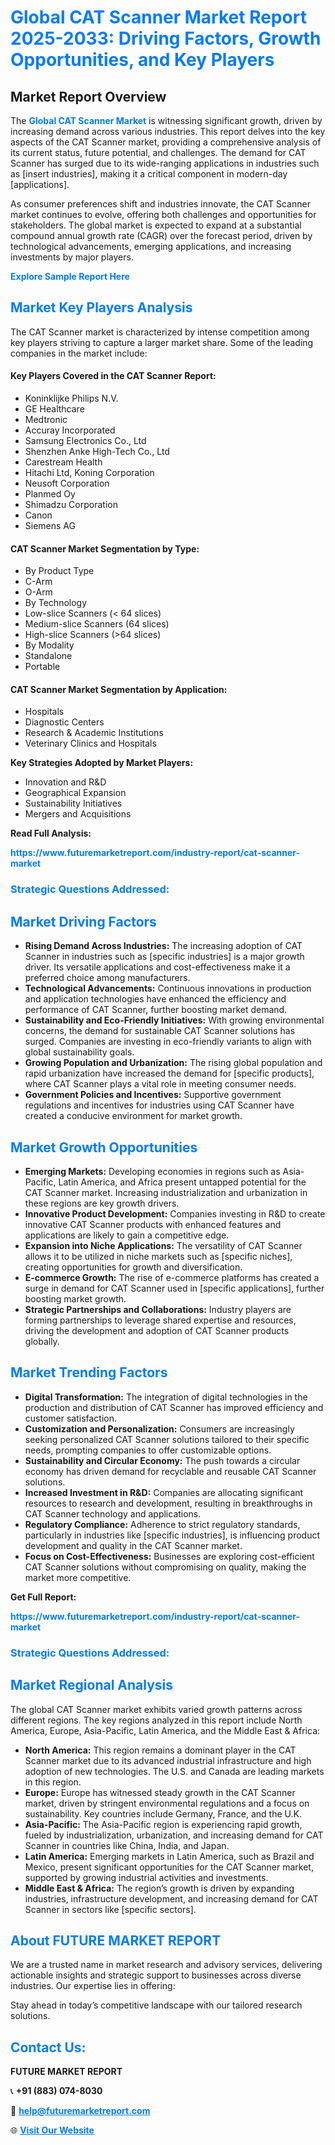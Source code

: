<h1 style="color: #007BFF;">Global CAT Scanner Market Report 2025-2033: Driving Factors, Growth Opportunities, and Key Players</h1>

<section id="overview">
<h2>Market Report Overview</h2>
<p>The <a href="https://www.futuremarketreport.com/industry-report/cat-scanner-market" style="color: #007BFF; text-decoration: none;"><strong>Global CAT Scanner Market</strong></a> is witnessing significant growth, driven by increasing demand across various industries. This report delves into the key aspects of the CAT Scanner market, providing a comprehensive analysis of its current status, future potential, and challenges. The demand for CAT Scanner has surged due to its wide-ranging applications in industries such as [insert industries], making it a critical component in modern-day [applications].</p>
<p>As consumer preferences shift and industries innovate, the CAT Scanner market continues to evolve, offering both challenges and opportunities for stakeholders. The global market is expected to expand at a substantial compound annual growth rate (CAGR) over the forecast period, driven by technological advancements, emerging applications, and increasing investments by major players.</p>
</section>

<section id="overview">
<p><a href="https://www.futuremarketreport.com/request-sample/reportId=102492" style="color: #007BFF; text-decoration: none;"><strong>Explore Sample Report Here</strong></a></p>
</section>

<section id="key-players">
<h2 style="color: #007BFF;">Market Key Players Analysis</h2>
<p>The CAT Scanner market is characterized by intense competition among key players striving to capture a larger market share. Some of the leading companies in the market include:</p>
<h4>Key Players Covered in the CAT Scanner Report:</h4>
<ul><li>Koninklijke Philips N.V.</li><li>GE Healthcare</li><li>Medtronic</li><li>Accuray Incorporated</li><li>Samsung Electronics Co., Ltd</li><li>Shenzhen Anke High-Tech Co., Ltd</li><li>Carestream Health</li><li>Hitachi Ltd, Koning Corporation</li><li>Neusoft Corporation</li><li>Planmed Oy</li><li>Shimadzu Corporation</li><li>Canon</li><li>Siemens AG</li></ul>
<h4>CAT Scanner Market Segmentation by Type:</h4>
<ul><li>By Product Type</li><li>C-Arm</li><li>O-Arm</li><li>By Technology</li><li>Low-slice Scanners (&lt; 64 slices)</li><li>Medium-slice Scanners (64 slices)</li><li>High-slice Scanners (&gt;64 slices)</li><li>By Modality</li><li>Standalone</li><li>Portable</li></ul>

<h4>CAT Scanner Market Segmentation by Application:</h4>
<ul><li>Hospitals</li><li>Diagnostic Centers</li><li>Research &amp; Academic Institutions</li><li>Veterinary Clinics and Hospitals</li></ul>
<p><strong>Key Strategies Adopted by Market Players:</strong></p>
<ul>
<li>Innovation and R&D</li>
<li>Geographical Expansion</li>
<li>Sustainability Initiatives</li>
<li>Mergers and Acquisitions</li>
</ul>
</section>

<section>
<p><strong>Read Full Analysis: </strong></p><a href="https://www.futuremarketreport.com/industry-report/cat-scanner-market" style="color: #007BFF; text-decoration: none;"><strong>https://www.futuremarketreport.com/industry-report/cat-scanner-market</strong></a>
<h3 style="color: #007BFF;">Strategic Questions Addressed:</h3>
</section>

<section id="driving-factors">
<h2 style="color: #007BFF;">Market Driving Factors</h2>
<ul>
<li><strong>Rising Demand Across Industries:</strong> The increasing adoption of CAT Scanner in industries such as [specific industries] is a major growth driver. Its versatile applications and cost-effectiveness make it a preferred choice among manufacturers.</li>
<li><strong>Technological Advancements:</strong> Continuous innovations in production and application technologies have enhanced the efficiency and performance of CAT Scanner, further boosting market demand.</li>
<li><strong>Sustainability and Eco-Friendly Initiatives:</strong> With growing environmental concerns, the demand for sustainable CAT Scanner solutions has surged. Companies are investing in eco-friendly variants to align with global sustainability goals.</li>
<li><strong>Growing Population and Urbanization:</strong> The rising global population and rapid urbanization have increased the demand for [specific products], where CAT Scanner plays a vital role in meeting consumer needs.</li>
<li><strong>Government Policies and Incentives:</strong> Supportive government regulations and incentives for industries using CAT Scanner have created a conducive environment for market growth.</li>
</ul>
</section>

<section id="growth-opportunities">
<h2 style="color: #007BFF;">Market Growth Opportunities</h2>
<ul>
<li><strong>Emerging Markets:</strong> Developing economies in regions such as Asia-Pacific, Latin America, and Africa present untapped potential for the CAT Scanner market. Increasing industrialization and urbanization in these regions are key growth drivers.</li>
<li><strong>Innovative Product Development:</strong> Companies investing in R&D to create innovative CAT Scanner products with enhanced features and applications are likely to gain a competitive edge.</li>
<li><strong>Expansion into Niche Applications:</strong> The versatility of CAT Scanner allows it to be utilized in niche markets such as [specific niches], creating opportunities for growth and diversification.</li>
<li><strong>E-commerce Growth:</strong> The rise of e-commerce platforms has created a surge in demand for CAT Scanner used in [specific applications], further boosting market growth.</li>
<li><strong>Strategic Partnerships and Collaborations:</strong> Industry players are forming partnerships to leverage shared expertise and resources, driving the development and adoption of CAT Scanner products globally.</li>
</ul>
</section>

<section id="trending-factors">
<h2 style="color: #007BFF;">Market Trending Factors</h2>
<ul>
<li><strong>Digital Transformation:</strong> The integration of digital technologies in the production and distribution of CAT Scanner has improved efficiency and customer satisfaction.</li>
<li><strong>Customization and Personalization:</strong> Consumers are increasingly seeking personalized CAT Scanner solutions tailored to their specific needs, prompting companies to offer customizable options.</li>
<li><strong>Sustainability and Circular Economy:</strong> The push towards a circular economy has driven demand for recyclable and reusable CAT Scanner solutions.</li>
<li><strong>Increased Investment in R&D:</strong> Companies are allocating significant resources to research and development, resulting in breakthroughs in CAT Scanner technology and applications.</li>
<li><strong>Regulatory Compliance:</strong> Adherence to strict regulatory standards, particularly in industries like [specific industries], is influencing product development and quality in the CAT Scanner market.</li>
<li><strong>Focus on Cost-Effectiveness:</strong> Businesses are exploring cost-efficient CAT Scanner solutions without compromising on quality, making the market more competitive.</li>
</ul>
</section>

<section>
<p><strong>Get Full Report: </strong></p><a href="https://www.futuremarketreport.com/industry-report/cat-scanner-market" style="color: #007BFF; text-decoration: none;"><strong>https://www.futuremarketreport.com/industry-report/cat-scanner-market</strong></a>
<h3 style="color: #007BFF;">Strategic Questions Addressed:</h3>
</section>


<section id="regional-analysis">
<h2 style="color: #007BFF;">Market Regional Analysis</h2>
<p>The global CAT Scanner market exhibits varied growth patterns across different regions. The key regions analyzed in this report include North America, Europe, Asia-Pacific, Latin America, and the Middle East & Africa:</p>
<ul>
<li><strong>North America:</strong> This region remains a dominant player in the CAT Scanner market due to its advanced industrial infrastructure and high adoption of new technologies. The U.S. and Canada are leading markets in this region.</li>
<li><strong>Europe:</strong> Europe has witnessed steady growth in the CAT Scanner market, driven by stringent environmental regulations and a focus on sustainability. Key countries include Germany, France, and the U.K.</li>
<li><strong>Asia-Pacific:</strong> The Asia-Pacific region is experiencing rapid growth, fueled by industrialization, urbanization, and increasing demand for CAT Scanner in countries like China, India, and Japan.</li>
<li><strong>Latin America:</strong> Emerging markets in Latin America, such as Brazil and Mexico, present significant opportunities for the CAT Scanner market, supported by growing industrial activities and investments.</li>
<li><strong>Middle East & Africa:</strong> The region’s growth is driven by expanding industries, infrastructure development, and increasing demand for CAT Scanner in sectors like [specific sectors].</li>
</ul>
</section>

<footer>
<h2 style="color: #007BFF;">About FUTURE MARKET REPORT</h2>
<p>We are a trusted name in market research and advisory services, delivering actionable insights and strategic support to businesses across diverse industries. Our expertise lies in offering:</p>

<p>Stay ahead in today’s competitive landscape with our tailored research solutions.</p>

<h2 style="color: #007BFF;">Contact Us:</h2>
<p><strong>FUTURE MARKET REPORT</strong></p>
<p>📞 <strong>+91 (883) 074-8030</strong></p>
<p>📧 <strong><a href="mailto:help@futuremarketreport.com" style="color: #007BFF;">help@futuremarketreport.com</a></strong></p>
<p>🌐 <strong><a href="https://www.futuremarketreport.com/" style="color: #007BFF;">Visit Our Website</a></strong></p>
</footer>